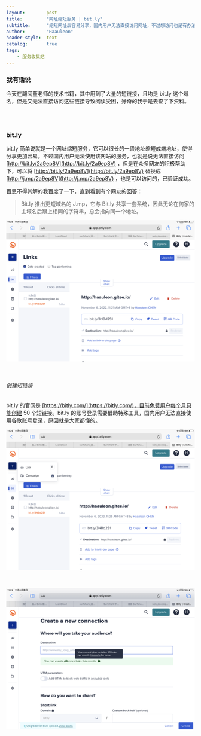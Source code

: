 ```yaml
---
layout:        post
title:         "网址缩短服务 | bit.ly"
subtitle:      "缩短网址后容易分享，国内用户无法直接访问网址，不过想访问也是有办法的"
author:        "Haauleon"
header-style:  text
catalog:       true
tags:
    - 服务收集站
---
```


### 我有话说
今天在翻阅董老师的技术书籍，其中用到了大量的短链接，且均是 bit.ly 这个域名，但是又无法直接访问这些链接导致阅读受困，好奇的我于是去查了下资料。       

<br>
<br>

### bit.ly
bit.ly 简单说就是一个网址缩短服务，它可以很长的一段地址缩短成端地址，使得分享更加容易。不过国内用户无法使用该网站的服务，也就是说无法直接访问 [http://bit.ly/2a9ep8V](http://bit.ly/2a9ep8V) ，但是在众多网友的积极帮助下，可以将 [http://bit.ly/2a9ep8V](http://bit.ly/2a9ep8V) 替换成 [http://j.mp/2a9ep8V](http://j.mp/2a9ep8V) ，也是可以访问的，已验证成功。    

百思不得其解的我百度了一下，直到看到有个网友的回答：   
> Bit.ly 推出更短域名的 J.mp，它与 Bit.ly 共享一套系统，因此无论在何家的主域名后跟上相同的字符串，总会指向同一个地址。     

![](\img\in-post\post-service\2022-11-06-service-bitly-1.png)   

<br>

###### 创建短链接
bit.ly 的官网是 [https://bitly.com/](https://bitly.com/)，目前免费用户每个月只能创建 50 个短链接。bit.ly 的账号登录需要借助特殊工具，国内用户无法直接使用谷歌账号登录，原因就是大家都懂的。              

![](\img\in-post\post-service\2022-11-06-service-bitly-2.png)     

<br>

![](\img\in-post\post-service\2022-11-06-service-bitly-3.png)   
